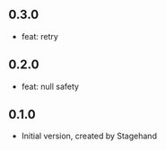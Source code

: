 ## 0.3.0

- feat: retry

## 0.2.0

- feat: null safety

## 0.1.0

- Initial version, created by Stagehand

